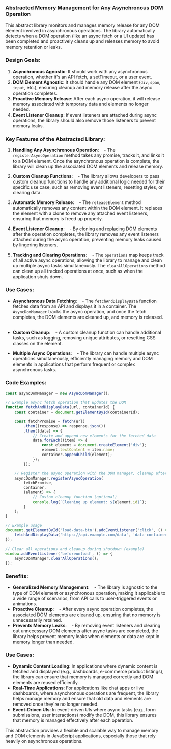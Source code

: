 ### Abstracted Memory Management for Any Asynchronous DOM Operation

This abstract library monitors and manages memory release for any DOM element involved in asynchronous operations. The library automatically detects when a DOM operation (like an async fetch or a UI update) has been completed and proactively cleans up and releases memory to avoid memory retention or leaks.

### Design Goals:
1. **Asynchronous Agnostic**: It should work with any asynchronous operation, whether it's an API fetch, a setTimeout, or a user event.
2. **DOM Element Agnostic**: It should handle any DOM element (`div`, `span`, `input`, etc.), ensuring cleanup and memory release after the async operation completes.
3. **Proactive Memory Release**: After each async operation, it will release memory associated with temporary data and elements no longer needed.
4. **Event Listener Cleanup**: If event listeners are attached during async operations, the library should also remove those listeners to prevent memory leaks.

### Key Features of the Abstracted Library:

1. **Handling Any Asynchronous Operation**:
   - The `registerAsyncOperation` method takes any promise, tracks it, and links it to a DOM element. Once the asynchronous operation is complete, the library will clean up the associated DOM elements and release memory.

2. **Custom Cleanup Functions**:
   - The library allows developers to pass custom cleanup functions to handle any additional logic needed for their specific use case, such as removing event listeners, resetting styles, or clearing data.

3. **Automatic Memory Release**:
   - The `releaseElement` method automatically removes any content within the DOM element. It replaces the element with a clone to remove any attached event listeners, ensuring that memory is freed up properly.

4. **Event Listener Cleanup**:
   - By cloning and replacing DOM elements after the operation completes, the library removes any event listeners attached during the async operation, preventing memory leaks caused by lingering listeners.

5. **Tracking and Clearing Operations**:
   - The `operations` map keeps track of all active async operations, allowing the library to manage and clean up multiple async tasks simultaneously. The `clearAllOperations` method can clean up all tracked operations at once, such as when the application shuts down.

### Use Cases:

- **Asynchronous Data Fetching**: 
   - The `fetchAndDisplayData` function fetches data from an API and displays it in a container. The `AsyncDomManager` tracks the async operation, and once the fetch completes, the DOM elements are cleaned up, and memory is released.
   
- **Custom Cleanup**: 
   - A custom cleanup function can handle additional tasks, such as logging, removing unique attributes, or resetting CSS classes on the element.

- **Multiple Async Operations**: 
   - The library can handle multiple async operations simultaneously, efficiently managing memory and DOM elements in applications that perform frequent or complex asynchronous tasks.

### Code Examples:

```js
const asyncDomManager = new AsyncDomManager();

// Example async fetch operation that updates the DOM
function fetchAndDisplayData(url, containerId) {
    const container = document.getElementById(containerId);

    const fetchPromise = fetch(url)
        .then((response) => response.json())
        .then((data) => {
            // Create and append new elements for the fetched data
            data.forEach((item) => {
                const element = document.createElement('div');
                element.textContent = item.name;
                container.appendChild(element);
            });
        });

    // Register the async operation with the DOM manager, cleanup after completion
    asyncDomManager.registerAsyncOperation(
        fetchPromise,
        container,
        (element) => {
            // Custom cleanup function (optional)
            console.log(`Cleaning up element: ${element.id}`);
        }
    );
}

// Example usage
document.getElementById('load-data-btn').addEventListener('click', () => {
    fetchAndDisplayData('https://api.example.com/data', 'data-container');
});

// Clear all operations and cleanup during shutdown (example)
window.addEventListener('beforeunload', () => {
    asyncDomManager.clearAllOperations();
});
```

### Benefits:

- **Generalized Memory Management**: 
   - The library is agnostic to the type of DOM element or asynchronous operation, making it applicable to a wide range of scenarios, from API calls to user-triggered events or animations.
   
- **Proactive Cleanup**: 
   - After every async operation completes, the associated DOM elements are cleaned up, ensuring that no memory is unnecessarily retained.
   
- **Prevents Memory Leaks**: 
   - By removing event listeners and clearing out unnecessary DOM elements after async tasks are completed, the library helps prevent memory leaks when elements or data are kept in memory longer than needed.

### Use Cases:

- **Dynamic Content Loading**: In applications where dynamic content is fetched and displayed (e.g., dashboards, e-commerce product listings), the library can ensure that memory is managed correctly and DOM elements are reused efficiently.
  
- **Real-Time Applications**: For applications like chat apps or live dashboards, where asynchronous operations are frequent, the library helps manage memory and ensure that old data and elements are removed once they're no longer needed.
  
- **Event-Driven UIs**: In event-driven UIs where async tasks (e.g., form submissions, user interactions) modify the DOM, this library ensures that memory is managed effectively after each operation.

This abstraction provides a flexible and scalable way to manage memory and DOM elements in JavaScript applications, especially those that rely heavily on asynchronous operations.
